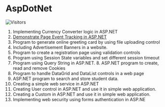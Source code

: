# AspDotNet

![Visitors](https://visitor-badge.glitch.me/badge?page_id=https://github.com/vinothkumar2/AspDotNet&left_color=lightgrey&right_color=yellow&left_text=Page_Views) 

1. Implementing Currency Converter logic in ASP.NET 
2. <a href="https://github.com/vinothkumar2/AspDotNet/tree/main/ex1">Demonstrate Page Event Tracking in ASP.NET</a> 
3. Program to generate online greeting card by using file uploading control 
4. Including Advertisement Banners in a website. 
5. Program to create a registration page using validation controls  
6. Program using Session State variables and set different session timeout  
7. Program using Query String in ASP.NET.  8. ASP.NET program to create, read and remove Cookies  
9. Program to handle DataGrid and DataList controls in a web page 
10. ASP.NET program to search and store student data. 
11. Creating a simple web service in ASP.NET 
12. Creating User control in ASP.NET and use it in simple web application. 
13. Creating a Custom in ASP.NET and use it in simple web application. 
14. Implementing web security using forms authentication in ASP.NE
